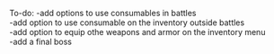 To-do:
-add options to use consumables in battles  
-add option to use consumable on the inventory outside battles  
-add option to equip othe weapons and armor on the inventory menu  
-add a final boss  
